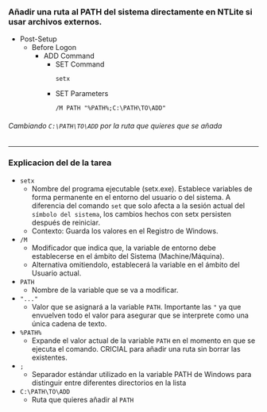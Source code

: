 ### Añadir una ruta al PATH del sistema directamente en NTLite si usar archivos externos.
  - Post-Setup
    - Before Logon
      - ADD Command
        - SET Command
          ```
          setx
          ```
        - SET Parameters
          ```
          /M PATH "%PATH%;C:\PATH\TO\ADD"
          ```
###### Cambiando `C:\PATH\TO\ADD` por la ruta que quieres que se añada
---
### Explicacion del de la tarea
  - `setx`
    - Nombre del programa ejecutable (setx.exe). Establece variables de forma permanente en el entorno del usuario o del sistema. A diferencia del comando `set` que solo afecta a la sesión actual del `símbolo del sistema`, los cambios hechos con setx persisten después de reiniciar.
    - Contexto: Guarda los valores en el Registro de Windows.
  - `/M`
    - Modificador que indica que, la variable de entorno debe establecerse en el ámbito del Sistema (Machine/Máquina).
    - Alternativa omitiendolo, establecerá la variable en el ámbito del Usuario actual.
  - `PATH`
    - Nombre de la variable que se va a modificar.
  - `"..."`
    - Valor que se asignará a la variable `PATH`. Importante las `"` ya que envuelven todo el valor para asegurar que se interprete como una única cadena de texto.
  - `%PATH%`
    - Expande el valor actual de la variable `PATH` en el momento en que se ejecuta el comando. CRICIAL para añadir una ruta sin borrar las existentes.
  - `;`
    - Separador estándar utilizado en la variable PATH de Windows para distinguir entre diferentes directorios en la lista
  - `C:\PATH\TO\ADD`
    - Ruta que quieres añadir al `PATH`
